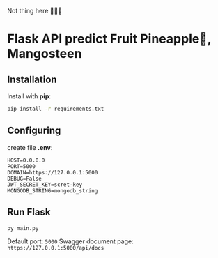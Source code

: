 Not thing here 😶‍🌫️🤫

# Flask API predict Fruit Pineapple🍍, Mangosteen

## Installation
Install with __pip__:
```bash
pip install -r requirements.txt
```
## Configuring
create file **.env**:
```
HOST=0.0.0.0
PORT=5000
DOMAIN=https://127.0.0.1:5000
DEBUG=False 
JWT_SECRET_KEY=scret-key
MONGODB_STRING=mongodb_string

```
## Run Flask
```bash
py main.py
```
Default port: `5000`
Swagger document page: `https://127.0.0.1:5000/api/docs`